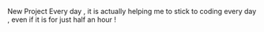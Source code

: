 New Project Every day , it is actually helping me to stick to coding every day , even if it is for just half an hour !
